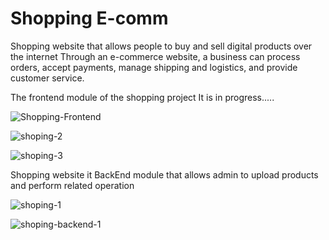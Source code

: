 # Shopping E-comm
Shopping  website that allows people to buy and sell digital products over the internet Through an e-commerce website, a business can process orders, accept payments, manage shipping and logistics, and provide customer service.


The frontend module of the shopping project
It is in progress.....

![Shopping-Frontend](https://user-images.githubusercontent.com/93510831/209320247-8ec8bd5d-f9cd-4342-9725-fb7a4c790ffb.png)


![shoping-2](https://user-images.githubusercontent.com/93510831/209321471-090ed107-24c9-4afd-a53c-d2facee05e2b.png)


![shoping-3](https://user-images.githubusercontent.com/93510831/209321662-2c65d395-2591-418e-86e6-a999a54a3e27.png)









Shopping  website  it BackEnd module that allows admin  to upload products and perform related operation


![shoping-1](https://user-images.githubusercontent.com/93510831/209322917-7956ab31-9407-4aab-ad72-046b6790a432.png)

![shoping-backend-1](https://user-images.githubusercontent.com/93510831/209323337-24624185-3634-4c4b-818a-a20296138822.png)



